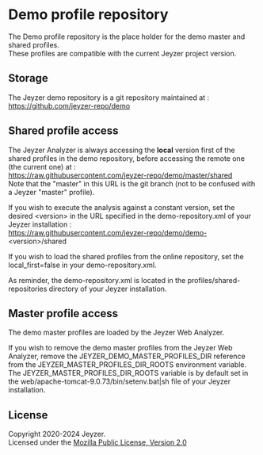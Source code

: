 # Demo profile repository

The Demo profile repository is the place holder for the demo master and shared profiles.\
These profiles are compatible with the current Jeyzer project version.


Storage
---------------------------
The Jeyzer demo repository is a git repository maintained at :\
https://github.com/jeyzer-repo/demo


Shared profile access
---------------------------
The Jeyzer Analyzer is always accessing the **local** version first of the shared profiles in the demo repository, before accessing the remote one (the current one) at :\
https://raw.githubusercontent.com/jeyzer-repo/demo/master/shared \
Note that the "master" in this URL is the git branch (not to be confused with a Jeyzer "master" profile).

If you wish to execute the analysis against a constant version, set the desired \<version\> in the URL specified in the demo-repository.xml of your Jeyzer installation : \
https://raw.githubusercontent.com/jeyzer-repo/demo/demo-<version\>/shared

If you wish to load the shared profiles from the online repository, set the local_first=false in your demo-repository.xml.

As reminder, the demo-repository.xml is located in the profiles/shared-repositories directory of your Jeyzer installation.


Master profile access
---------------------------
The demo master profiles are loaded by the Jeyzer Web Analyzer.

If you wish to remove the demo master profiles from the Jeyzer Web Analyzer, remove the JEYZER_DEMO_MASTER_PROFILES_DIR reference from the JEYZER_MASTER_PROFILES_DIR_ROOTS environment variable.\
The JEYZER_MASTER_PROFILES_DIR_ROOTS variable is by default set in the web/apache-tomcat-9.0.73/bin/setenv.bat|sh file of your Jeyzer installation.


License
-------

Copyright 2020-2024 Jeyzer.\
Licensed under the [Mozilla Public License, Version 2.0](https://www.mozilla.org/media/MPL/2.0/index.815ca599c9df.txt)

